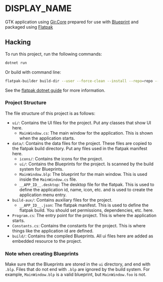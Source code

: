 # __DISPLAY_NAME__

GTK application using [Gir.Core](https://github.com/gircore/gir.core) prepared for use
with [Blueprint](https://jwestman.pages.gitlab.gnome.org/blueprint-compiler/index.html) and packaged using
[Flatpak](https://flatpak.org/)

## Hacking

To run this project, run the following commands:

```bash
dotnet run
```

Or build with command line:

```bash
flatpak-builder build-dir --user --force-clean --install --repo=repo --arch=linux-x64 build-aux/<APP_ID>.yaml
```

See the [flatpak dotnet guide](https://docs.flatpak.org/en/latest/dotnet.html) for more information.


### Project Structure

The file structure of this project is as follows:

- `ui/`: Contains the UI files for the project. Put any classes that show UI here.
  - `MainWindow.cs`: The main window for the application. This is shown when the application starts.
- `data/`: Contains the data files for the project. These files are copied to the flatpak build directory. Put any files
  used in the flatpak manifest here.
  - `icons/`: Contains the icons for the project.
  - `ui/`: Contains the Blueprints for the project. Is scanned by the build system for Blueprints.
  - `MainWindow.blp`: The blueprint for the main window. This is used inside the `MainWindow.cs` file.
  - `__APP_ID__.desktop`: The desktop file for the flatpak. This is used to define the application id, name, icon,
    etc. and is used to create the application menu entry.
- `build-aux/`: Contains auxiliary files for the project.
    - `__APP_ID__.json`: The flatpak manifest. This is used to define the flatpak build. You should set permissions,
      dependencies, etc. here.
- `Program.cs`: The entry point for the project. This is where the application starts.
- `Constants.cs`: Contains the constants for the project. This is where things like the application id are defined.
- `build/`: Contains the compiled Blueprints. All ui files here are added as embedded resource to the project.

### Note when creating Blueprints

Make sure that the Blueprints are stored in the `ui` directory, and end with `.blp`. Files that do not end with `.blp`
are ignored by the build system. For example, `MainWindow.blp` is a valid blueprint, but `MainWindow.foo` is not.
